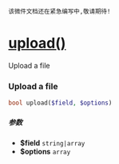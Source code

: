     该微件文档还在紧急编写中,敬请期待!
[upload()](http://twinh.github.com/widget/api/upload)
=====================================================

Upload a file

### Upload a file
```php
bool upload($field, $options)
```

##### 参数
* **$field** `string|array` 
* **$options** `array` 

